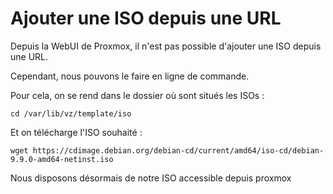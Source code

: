 # Ajouter une ISO depuis une URL

Depuis la WebUI de Proxmox, il n'est pas possible d'ajouter une ISO
depuis une URL.

Cependant, nous pouvons le faire en ligne de commande.

Pour cela, on se rend dans le dossier où sont situés les ISOs :

```
cd /var/lib/vz/template/iso
```

Et on télécharge l'ISO souhaité :

```
wget https://cdimage.debian.org/debian-cd/current/amd64/iso-cd/debian-9.9.0-amd64-netinst.iso
```

Nous disposons désormais de notre ISO accessible depuis proxmox
